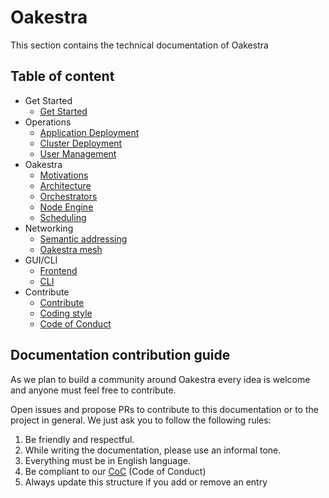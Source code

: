 # Oakestra

This section contains the technical documentation of Oakestra

## Table of content

- Get Started
  - [Get Started](getstarted/get-started.md)
- Operations
  - [Application Deployment](operations/application-deployment.md)
  - [Cluster Deployment](operations/cluster-deployment.md)
  - [User Management](operations/user-management.md)
- Oakestra
  - [Motivations](oakestra/motivations.md)
  - [Architecture](oakestra/architecture.md)
  - [Orchestrators](oakestra/orchestrators.md)
  - [Node Engine](oakestra/node-engine.md)
  - [Scheduling](oakestra/scheduling.md)
- Networking
  - [Semantic addressing](networking/semantic-addressing.md)
  - [Oakestra mesh](networking/oakestra-mesh.md)
- GUI/CLI
  - [Frontend](guicli/frontend/frontend.md) 
  - [CLI](guicli/cli/cli.md)
- Contribute
  - [Contribute](contribute/contribute.md)
  - [Coding style](contribute/coding-style.md)
  - [Code of Conduct](contribute/coc.md)

## Documentation contribution guide

As we plan to build a community around Oakestra every idea is welcome and anyone must feel free to contribute. 

Open issues and propose PRs to contribute to this documentation or to the project in general. We just ask you to follow the following rules:

1) Be friendly and respectful. 
2) While writing the documentation, please use an informal tone.
3) Everything must be in English language.
4) Be compliant to our [CoC](contribute/coc.md) (Code of Conduct) 
5) Always update this structure if you add or remove an entry
